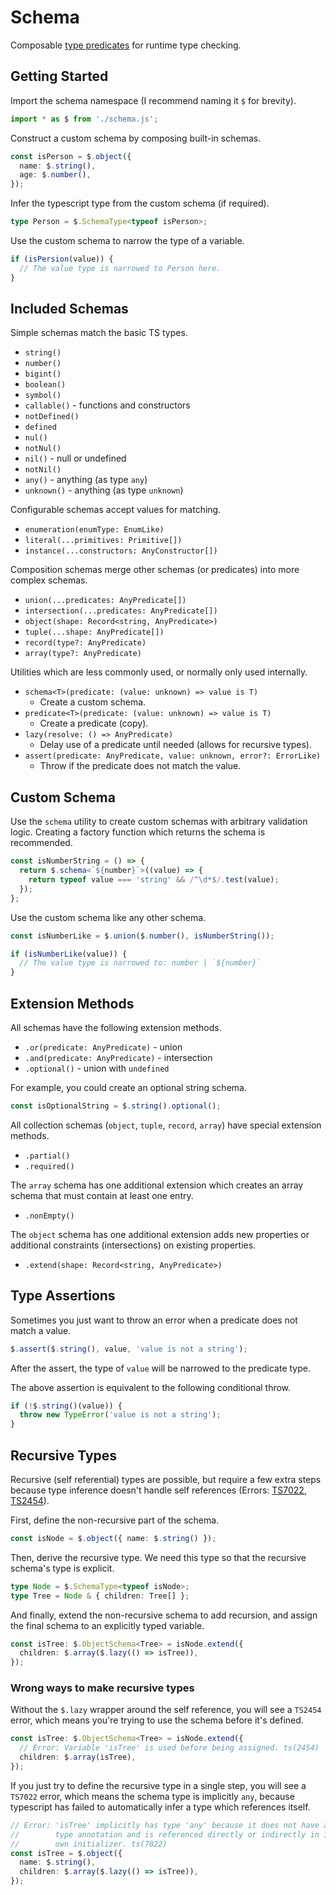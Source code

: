 # Schema

Composable [type predicates](https://www.typescriptlang.org/docs/handbook/2/narrowing.html#using-type-predicates) for runtime type checking.

## Getting Started

Import the schema namespace (I recommend naming it `$` for brevity).

```ts
import * as $ from './schema.js';
```

Construct a custom schema by composing built-in schemas.

```ts
const isPerson = $.object({
  name: $.string(),
  age: $.number(),
});
```

Infer the typescript type from the custom schema (if required).

```ts
type Person = $.SchemaType<typeof isPerson>;
```

Use the custom schema to narrow the type of a variable.

```ts
if (isPersion(value)) {
  // The value type is narrowed to Person here.
}
```

## Included Schemas

Simple schemas match the basic TS types.

- `string()`
- `number()`
- `bigint()`
- `boolean()`
- `symbol()`
- `callable()` - functions and constructors
- `notDefined()`
- `defined`
- `nul()`
- `notNul()`
- `nil()` - null or undefined
- `notNil()`
- `any()` - anything (as type `any`)
- `unknown()` - anything (as type `unknown`)

Configurable schemas accept values for matching.

- `enumeration(enumType: EnumLike)`
- `literal(...primitives: Primitive[])`
- `instance(...constructors: AnyConstructor[])`

Composition schemas merge other schemas (or predicates) into more complex schemas.

- `union(...predicates: AnyPredicate[])`
- `intersection(...predicates: AnyPredicate[])`
- `object(shape: Record<string, AnyPredicate>)`
- `tuple(...shape: AnyPredicate[])`
- `record(type?: AnyPredicate)`
- `array(type?: AnyPredicate)`

Utilities which are less commonly used, or normally only used internally.

- `schema<T>(predicate: (value: unknown) => value is T)`
  - Create a custom schema.
- `predicate<T>(predicate: (value: unknown) => value is T)`
  - Create a predicate (copy).
- `lazy(resolve: () => AnyPredicate)`
  - Delay use of a predicate until needed (allows for recursive types).
- `assert(predicate: AnyPredicate, value: unknown, error?: ErrorLike)`
  - Throw if the predicate does not match the value.

## Custom Schema

Use the `schema` utility to create custom schemas with arbitrary validation logic. Creating a factory function which returns the schema is recommended.

```ts
const isNumberString = () => {
  return $.schema<`${number}`>((value) => {
    return typeof value === 'string' && /^\d*$/.test(value);
  });
};
```

Use the custom schema like any other schema.

```ts
const isNumberLike = $.union($.number(), isNumberString());

if (isNumberLike(value)) {
  // The value type is narrowed to: number | `${number}`
}
```

## Extension Methods

All schemas have the following extension methods.

- `.or(predicate: AnyPredicate)` - union
- `.and(predicate: AnyPredicate)` - intersection
- `.optional()` - union with `undefined`

For example, you could create an optional string schema.

```ts
const isOptionalString = $.string().optional();
```

All collection schemas (`object`, `tuple`, `record`, `array`) have special extension methods.

- `.partial()`
- `.required()`

The `array` schema has one additional extension which creates an array schema that must contain at least one entry.

- `.nonEmpty()`

The `object` schema has one additional extension adds new properties or additional constraints (intersections) on existing properties.

- `.extend(shape: Record<string, AnyPredicate>)`

## Type Assertions

Sometimes you just want to throw an error when a predicate does not match a value.

```ts
$.assert($.string(), value, 'value is not a string');
```

After the assert, the type of `value` will be narrowed to the predicate type.

The above assertion is equivalent to the following conditional throw.

```ts
if (!$.string()(value)) {
  throw new TypeError('value is not a string');
}
```

## Recursive Types

Recursive (self referential) types are possible, but require a few extra steps because type inference doesn't handle self references (Errors: [TS7022](https://github.com/microsoft/TypeScript/blob/v4.9.5/src/compiler/diagnosticMessages.json#L6108), [TS2454](https://github.com/microsoft/TypeScript/blob/v4.9.5/src/compiler/diagnosticMessages.json#L2193)).

First, define the non-recursive part of the schema.

```ts
const isNode = $.object({ name: $.string() });
```

Then, derive the recursive type. We need this type so that the recursive schema's type is explicit.

```ts
type Node = $.SchemaType<typeof isNode>;
type Tree = Node & { children: Tree[] };
```

And finally, extend the non-recursive schema to add recursion, and assign the final schema to an explicitly typed variable.

```ts
const isTree: $.ObjectSchema<Tree> = isNode.extend({
  children: $.array($.lazy(() => isTree)),
});
```

### Wrong ways to make recursive types

Without the `$.lazy` wrapper around the self reference, you will see a `TS2454` error, which means you're trying to use the schema before it's defined.

```ts
const isTree: $.ObjectSchema<Tree> = isNode.extend({
  // Error: Variable 'isTree' is used before being assigned. ts(2454)
  children: $.array(isTree),
});
```

If you just try to define the recursive type in a single step, you will see a `TS7022` error, which means the schema type is implicitly `any`, because typescript has failed to automatically infer a type which references itself.

```ts
// Error: 'isTree' implicitly has type 'any' because it does not have a
//        type annotation and is referenced directly or indirectly in its
//        own initializer. ts(7022)
const isTree = $.object({
  name: $.string(),
  children: $.array($.lazy(() => isTree)),
});
```
